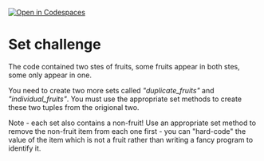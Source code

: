 [![Open in Codespaces](https://classroom.github.com/assets/launch-codespace-2972f46106e565e64193e422d61a12cf1da4916b45550586e14ef0a7c637dd04.svg)](https://classroom.github.com/open-in-codespaces?assignment_repo_id=15987587)
# Set challenge

The code contained two stes of fruits, some fruits appear in both stes, some only appear in one.

You need to create two more sets called _"duplicate_fruits"_ and _"individual_fruits"_. You must use the appropriate set methods to create these two tuples from the origional two.

Note - each set also contains a non-fruit! Use an appropriate set method to remove the non-fruit item from each one first - you can "hard-code" the value of the item which is not a fruit rather than writing a fancy program to identify it.
